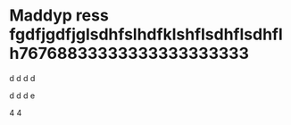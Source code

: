 # Maddyp   ress     fgdfjgdfjglsdhfslhdfklshflsdhflsdhflh76768833333333333333333
d
d
d
d

d
d
d
e


4
4